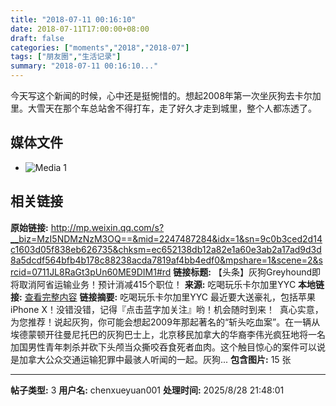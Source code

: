 ```yaml
---
title: "2018-07-11 00:16:10"
date: 2018-07-11T17:00:00+08:00
draft: false
categories: ["moments","2018","2018-07"]
tags: ["朋友圈","生活记录"]
summary: "2018-07-11 00:16:10..."
---
```


今天写这个新闻的时候，心中还是挺惋惜的。想起2008年第一次坐灰狗去卡尔加里。大雪天在那个车总站舍不得打车，走了好久才走到城里，整个人都冻透了。

## 媒体文件

- ![Media 1](/Moments/photos/2018-07-11/201807110016100.jpg)

## 相关链接

**原始链接:** http://mp.weixin.qq.com/s?__biz=MzI5NDMzNzM3OQ==&mid=2247487284&idx=1&sn=9c0b3ced2d14c1603d05f838eb626735&chksm=ec652138db12a82e1a60e3ab2a17ad9d3d8a5dcdf564bfb4b178c88238acda7819af4bb4edf0&mpshare=1&scene=2&srcid=0711JL8RaGt3pUn60ME9DIM1#rd
**链接标题:** 【头条】灰狗Greyhound即将取消阿省运输业务！预计消减415个职位！
**来源:** 吃喝玩乐卡尔加里YYC
**本地链接:** [查看完整内容](/link_content/2018/07/2018-07-11-7/link_content/)
**链接摘要:** 吃喝玩乐卡尔加里YYC 最近要大送豪礼，包括苹果 iPhone X！没错没错，记得『点击蓝字加关注』哟！机会随时到来！  真心实意，为您推荐！说起灰狗，你可能会想起2009年那起著名的“斩头吃血案”。在一辆从埃德蒙顿开往曼尼托巴的灰狗巴士上，北京移民加拿大的华裔李伟光疯狂地将一名加国男性青年刺杀并砍下头颅当众撕咬吞食死者血肉。这个触目惊心的案件可以说是加拿大公众交通运输犯罪中最骇人听闻的一起。灰狗...
**包含图片:** 15 张

---

**帖子类型:** 3
**用户名:** chenxueyuan001
**处理时间:** 2025/8/28 21:48:01